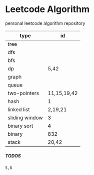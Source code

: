 # Leetcode Algorithm

 personal leetcode algorithm repository



| type           | id          |
| -------------- | ----------- |
| tree           |             |
| dfs            |             |
| bfs            |             |
| dp             | 5,42        |
| graph          |             |
| queue          |             |
| two-pointers   | 11,15,19,42 |
| hash           | 1           |
| linked list    | 2,19,21     |
| sliding window | 3           |
| binary sort    | 4           |
| binary         | 832         |
| stack          | 20,42       |



##### TODOS

```
5,8
```

